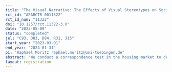 ```yaml
---
title: "The Visual Narrative: The Effects of Visual Stereotypes on Social Media on Ethnic Discrimination"
rct_id: "AEARCTR-0011322"
rct_id_num: "11322"
doi: "10.1257/rct.11322-3.0"
date: "2023-05-09"
status: "completed"
jel: "C93, D83, D84, R31, J15"
start_year: "2023-03-01"
end_year: "2024-01-31"
pi: "Raphael Moritz raphael.moritz@uni-tuebingen.de"
abstract: "We conduct a correspondence test in the housing market to determine the extent of ethnic discrimination and the role of stereotypes expressed through images posted on a social media platform. Fictitious applications with a randomly assigned Turkish- or German-sounding male name are sent to vacant room ads. We randomly add a link to a social media profile to determine the effect of such personal information on callback rates. This social media profile may either foster or not foster Turkish male stereotypes. The profiles built on the profiles used in AEARCTR-0007627 and vary their content by some of them including additional visual material (photos and videos) that signal religious beliefs and cultural orientation to thus identify the role of the content of social media information on ethnic discrimination. We carefully constructed these fictional social media accounts on Instagram to make them as realistic as possible, and conducted several surveys among young people to ensure that the profiles were close to reality with a sufficient number of followers. In addition, we can approximate whether landlords or roommates visit these profiles and exploit this information using statistics on profile visits and page impressions."
layout: registration
---
```


